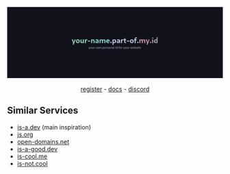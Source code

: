 <div align="center">
  <img src="https://raw.githubusercontent.com/partofmyid/.github/refs/heads/main/banner.png">
  <p><a href="https://github.com/partofmyid/register">register</a> - <a href="https://part-of.my.id/docs">docs</a> - <a href="https://discord.gg/rFyRF3MMhc">discord</a></p>
</div>

## Similar Services
- [is-a.dev](https://is-a.dev/) (main inspiration)
- [js.org](https://js.org/)
- [open-domains.net](https://open-domains.net/)
- [is-a-good.dev](https://is-a-good.dev/)
- [is-cool.me](https://is-cool.me/)
- [is-not.cool](https://is-not.cool/)
